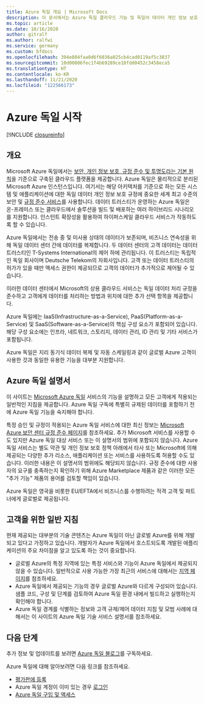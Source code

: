 ```yaml
---
title: Azure 독일 개요 | Microsoft Docs
description: 이 문서에서는 Azure 독일 클라우드 기능 및 독일어 데이터 개인 정보 보호 규정에 대한 규정 준수 요구 사항을 지원하는 신뢰할 수 있는 디자인 및 보안에 대해 간단히 설명합니다.
ms.topic: article
ms.date: 10/16/2020
author: gitralf
ms.author: ralfwi
ms.service: germany
ms.custom: bfdocs
ms.openlocfilehash: 394e804faa0d6f6036a025cb4cad0119af5c3837
ms.sourcegitcommit: 10d00006fec1f4b69289ce18fdd0452c3458eca5
ms.translationtype: HT
ms.contentlocale: ko-KR
ms.lasthandoff: 11/21/2020
ms.locfileid: "122566173"
---
```

# <a name="welcome-to-azure-germany"></a>Azure 독일 시작

[!INCLUDE [closureinfo](../../includes/germany-closure-info.md)]

## <a name="overview"></a>개요
Microsoft Azure 독일에서는 [보안, 개인 정보 보호, 규정 준수 및 투명도라는 기본 원칙](https://azure.microsoft.com/overview/clouds/germany/)을 기준으로 구축된 클라우드 플랫폼을 제공합니다. Azure 독일은 물리적으로 분리된 Microsoft Azure 인스턴스입니다. 여기서는 해당 아키텍처를 기준으로 하는 모든 시스템 및 애플리케이션에 대한 독일 데이터 개인 정보 보호 규정에 중요한 세계 최고 수준의 보안 및 [규정 준수 서비스](https://azure.microsoft.com/support/trust-center/compliance/)를 사용합니다. 데이터 트러스티가 운영하는 Azure 독일은 온-프레미스 또는 클라우드에서 솔루션을 빌드 및 배포하는 여러 하이브리드 시나리오를 지원합니다. 인스턴트 확장성을 활용하여 하이퍼스케일 클라우드 서비스가 작동하도록 할 수 있습니다.

Azure 독일에서는 전송 중 및 미사용 상태의 데이터가 보존되며, 비즈니스 연속성을 위해 독일 데이터 센터 간에 데이터를 복제합니다. 두 데이터 센터의 고객 데이터는 데이터 트러스티인 T-Systems International의 제어 하에 관리됩니다. 이 트러스티는 독립적인 독일 회사이며 Deutsche Telekom의 자회사입니다. 고객 또는 데이터 트러스티의 허가가 있을 때만 액세스 권한이 제공되므로 고객의 데이터가 추가적으로 제어될 수 있습니다.

이러한 데이터 센터에서 Microsoft의 상용 클라우드 서비스는 독일 데이터 처리 규정을 준수하고 고객에게 데이터를 처리하는 방법과 위치에 대한 추가 선택 항목을 제공합니다.

Azure 독일에는 IaaS(Infrastructure-as-a-Service), PaaS(Platform-as-a-Service) 및 SaaS(Software-as-a-Service)의 핵심 구성 요소가 포함되어 있습니다. 해당 구성 요소에는 인프라, 네트워크, 스토리지, 데이터 관리, ID 관리 및 기타 서비스가 포함됩니다.

Azure 독일은 지리 동기식 데이터 복제 및 자동 스케일링과 같이 글로벌 Azure 고객이 사용한 것과 동일한 유용한 기능을 대부분 지원합니다. 

## <a name="azure-germany-documentation"></a>Azure 독일 설명서
이 사이트는 [Microsoft Azure 독일](https://azure.microsoft.com/overview/clouds/germany/) 서비스의 기능을 설명하고 모든 고객에게 적용되는 일반적인 지침을 제공합니다. Azure 독일 구독에 특별히 규제된 데이터를 포함하기 전에 Azure 독일 기능을 숙지해야 합니다.

특정 승인 및 규정이 적용되는 Azure 독일 서비스에 대한 최신 정보는 [Microsoft Azure 보안 센터 규정 준수 페이지](https://www.microsoft.com/TrustCenter/Compliance/default.aspx)를 참조하세요. 추가 Microsoft 서비스를 사용할 수도 있지만 Azure 독일 대상 서비스 또는 이 설명서의 범위에 포함되지 않습니다. Azure 독일 서비스는 별도 약관 및 개인 정보 보호 정책 아래에서 타사 또는 Microsoft에 의해 제공되는 다양한 추가 리소스, 애플리케이션 또는 서비스를 사용하도록 허용할 수도 있습니다. 이러한 내용은 이 설명서의 범위에도 해당되지 않습니다. 규정 준수에 대한 사용자의 요구를 충족하는지 확인하기 위해 Azure Marketplace 제품과 같은 이러한 모든 "추가 기능" 제품의 용어를 검토할 책임이 있습니다.

Azure 독일은 영국을 비롯한 EU/EFTA에서 비즈니스를 수행하려는 적격 고객 및 파트너에게 글로벌로 제공됩니다.

## <a name="general-guidance-for-customers"></a>고객을 위한 일반 지침
현재 제공되는 대부분의 기술 콘텐츠는 Azure 독일이 아닌 글로벌 Azure를 위해 개발되고 있다고 가정하고 있습니다. 개발자가 Azure 독일에서 호스트되도록 개발된 애플리케이션의 주요 차이점을 알고 있도록 하는 것이 중요합니다.

* 글로벌 Azure의 특정 지역에 있는 특정 서비스와 기능이 Azure 독일에서 제공되지 않을 수 있습니다. 일반적으로 사용 가능한 가장 최근의 서비스에 대해서는 [지역 페이지](https://azure.microsoft.com/regions/services)를 참조하세요. 
* Azure 독일에서 제공되는 기능의 경우 글로벌 Azure와 다르게 구성되어 있습니다. 샘플 코드, 구성 및 단계를 검토하여 Azure 독일 환경 내에서 빌드하고 실행하는지 확인해야 합니다.
* Azure 독일 경계를 식별하는 정보와 고객 규제/제어 데이터 지침 및 모범 사례에 대해서는 이 사이트의 Azure 독일 기술 서비스 설명서를 참조하세요.

## <a name="next-steps"></a>다음 단계
추가 정보 및 업데이트를 보려면 [Azure 독일 블로그](/archive/blogs/azuregermany/)를 구독하세요.

Azure 독일에 대해 알아보려면 다음 링크를 참조하세요.

* [평가판에 등록](https://azure.microsoft.com/free/germany/)
* Azure 독일 계정이 이미 있는 경우 [로그인](https://portal.microsoftazure.de/)
* [Azure 독일 구입 및 액세스](https://azure.microsoft.com/overview/clouds/germany/)
